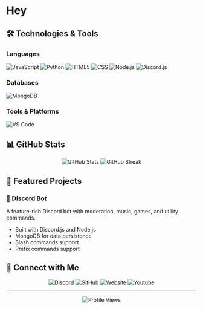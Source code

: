 # Hey 

## 🛠️ Technologies & Tools

### Languages
![JavaScript](https://img.shields.io/badge/JavaScript-F7DF1E?style=for-the-badge&logo=javascript&logoColor=black)
![Python](https://img.shields.io/badge/Python-3776AB?style=for-the-badge&logo=python&logoColor=white)
![HTML5](https://img.shields.io/badge/HTML5-E34F26?style=for-the-badge&logo=html5&logoColor=white)
![CSS](https://img.shields.io/badge/CSS3-1572B6?style=for-the-badge&logo=css3&logoColor=white)
![Node.js](https://img.shields.io/badge/Node.js-43853D?style=for-the-badge&logo=node.js&logoColor=white)
![Discord.js](https://img.shields.io/badge/Discord.js-5865F2?style=for-the-badge&logo=discord&logoColor=white)

### Databases
![MongoDB](https://img.shields.io/badge/MongoDB-4EA94B?style=for-the-badge&logo=mongodb&logoColor=white)

### Tools & Platforms

![VS Code](https://img.shields.io/badge/VS_Code-0078D4?style=for-the-badge&logo=visual%20studio%20code&logoColor=white)

## 📊 GitHub Stats

<div align="center">
  <img src="https://github-readme-stats.vercel.app/api?username=3mran77&show_icons=true&theme=radical" alt="GitHub Stats" />
  <img src="https://github-readme-streak-stats.herokuapp.com/?user=3mran77&theme=radical" alt="GitHub Streak" />
</div>

## 🌟 Featured Projects

### 🤖 Discord Bot
A feature-rich Discord bot with moderation, music, games, and utility commands.
- Built with Discord.js and Node.js
- MongoDB for data persistence
- Slash commands support
- Prefix commands support


## 🤝 Connect with Me

<div align="center">
  
[![Discord](https://img.shields.io/badge/Discord-3mran%231234-5865F2?style=for-the-badge&logo=discord&logoColor=white)](https://discord.com/users/880010973216387193)
[![GitHub](https://img.shields.io/badge/GitHub-Follow-181717?style=for-the-badge&logo=github&logoColor=white)](https://github.com/3mran77)
[![Website](https://img.shields.io/badge/Website-Visit-FF7139?style=for-the-badge&logo=Firefox-Browser&logoColor=white)](https://your-website.com)
[![Youtube](https://img.shields.io/badge/Website-Visit-FF7139?style=for-the-badge&logo=Firefox-Browser&logoColor=white)](https://your-website.com)

</div>

---

<div align="center">
  <img src="https://komarev.com/ghpvc/?username=3mran77&color=blue&style=flat-square&label=Profile+Views" alt="Profile Views"/>
</div>
